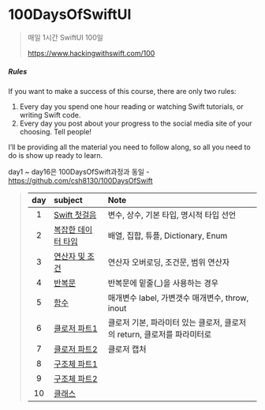 # 100DaysOfSwiftUI



> 매일 1시간 SwiftUI 100일 
> 
> https://www.hackingwithswift.com/100

##### Rules

If you want to make a success of this course, there are only two rules:

1. Every day you spend one hour reading or watching Swift tutorials, or writing Swift code.
2. Every day you post about your progress to the social media site of your choosing. Tell people!

I’ll be providing all the material you need to follow along, so all you need to do is show up ready to learn.

day1 ~ day16은 100DaysOfSwift과정과 동일 - https://github.com/csh8130/100DaysOfSwift

> | day | subject                                                                  | Note                                         |
> |:---:|:------------------------------------------------------------------------ |:-------------------------------------------- |
> | 1   | [Swift 첫걸음](https://github.com/csh8130/100DaysOfSwift/tree/master/day1)  | 변수, 상수, 기본 타입, 명시적 타입 선언                     |
> | 2   | [복잡한 데이터 타입](https://github.com/csh8130/100DaysOfSwift/tree/master/day2) | 배열, 집합, 튜플, Dictionary, Enum                 |
> | 3   | [연산자 및 조건](https://github.com/csh8130/100DaysOfSwift/tree/master/day3)   | 연산자 오버로딩, 조건문, 범위 연산자                        |
> | 4   | [반복문](https://github.com/csh8130/100DaysOfSwift/tree/master/day4)        | 반복문에 밑줄(_)을 사용하는 경우                          |
> | 5   | [함수](https://github.com/csh8130/100DaysOfSwift/tree/master/day5)         | 매개변수 label, 가변갯수 매개변수, throw, inout          |
> | 6   | [클로저 파트1](https://github.com/csh8130/100DaysOfSwift/tree/master/day6)    | 클로저 기본, 파라미터 있는 클로저, 클로저의 return, 클로저를 파라미터로 |
> | 7   | [클로저 파트2](https://github.com/csh8130/100DaysOfSwift/tree/master/day7)    | 클로저 캡처                                       |
> | 8   | [구조체 파트1](https://github.com/csh8130/100DaysOfSwift/tree/master/day8)    |                                              |
> | 9   | [구조체 파트2](https://github.com/csh8130/100DaysOfSwift/tree/master/day9)    |                                              |
> | 10  | [클래스](https://github.com/csh8130/100DaysOfSwift/tree/master/day10)       |                                              |
